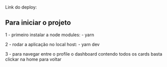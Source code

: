 Link do deploy: 


## Para iniciar o projeto
1 - primeiro instalar a node modules:
    - yarn

2 - rodar a aplicação no local host: 
    - yarn dev
    
3 - para navegar entre o profile o dashboard contendo todos os cards basta clickar na home para voltar
